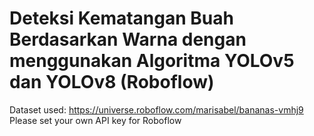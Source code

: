 # Deteksi Kematangan Buah Berdasarkan Warna dengan menggunakan Algoritma YOLOv5 dan YOLOv8 (Roboflow)
Dataset used: https://universe.roboflow.com/marisabel/bananas-vmhj9
Please set your own API key for Roboflow
